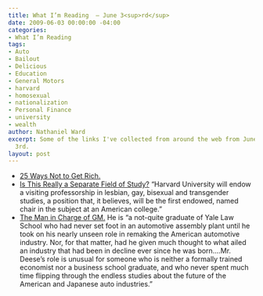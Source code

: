 ```yaml
---
title: What I’m Reading  — June 3<sup>rd</sup>
date: 2009-06-03 00:00:00 -04:00
categories:
- What I’m Reading
tags:
- Auto
- Bailout
- Delicious
- Education
- General Motors
- harvard
- homosexual
- nationalization
- Personal Finance
- university
- wealth
author: Nathaniel Ward
excerpt: Some of the links I've collected from around the web from June 2nd to June
  3rd.
layout: post
---
```


  * [25 Ways Not to Get Rich.][1] 
  * [Is This Really a Separate Field of Study?][2] “Harvard University will endow a visiting professorship in lesbian, gay, bisexual and transgender studies, a position that, it believes, will be the first endowed, named chair in the subject at an American college.”
  * [The Man in Charge of GM.][3] He is “a not-quite graduate of Yale Law School who had never set foot in an automotive assembly plant until he took on his nearly unseen role in remaking the American automotive industry. Nor, for that matter, had he given much thought to what ailed an industry that had been in decline ever since he was born.…Mr. Deese’s role is unusual for someone who is neither a formally trained economist nor a business school graduate, and who never spent much time flipping through the endless studies about the future of the American and Japanese auto industries.”

 [1]: http://freefrombroke.com/2009/05/reasons-not-rich-wealthy.html
 [2]: http://thechoice.blogs.nytimes.com/2009/06/03/harvard/
 [3]: http://volokh.com/posts/1243866870.shtml